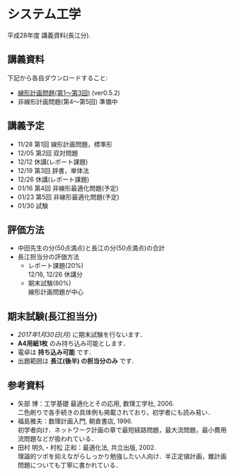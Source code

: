 # システム工学
平成28年度 講義資料(長江分). 

## 講義資料
下記から各自ダウンロードすること:

- [線形計画問題(第1〜第3回)](https://bitbucket.org/nagae/linearprogramming/raw/9088db8765e276bc4f62391f5431f3ba5a6b8896/doc/LP.pdf) (ver0.5.2)
- 非線形計画問題(第4〜第5回) 準備中

## 講義予定

- 11/28 第1回 線形計画問題，標準形
- 12/05 第2回 双対問題
- 12/12 休講(レポート課題)
- 12/19 第3回 辞書，単体法
- 12/26 休講(レポート課題)
- 01/16 第4回 非線形最適化問題(予定)
- 01/23 第5回 非線形最適化問題(予定)
- 01/30 試験

## 評価方法

- 中田先生の分(50点満点)と長江の分(50点満点)の合計
- 長江担当分の評価方法
  - レポート課題(20%)  
	12/16, 12/26 休講分
  - 期末試験(80%)  
	線形計画問題が中心
  
## 期末試験(長江担当分)

- *2017年1月30日(月)* に期末試験を行ないます．
- **A4用紙1枚** のみ持ち込み可能とします．
- 電卓は **持ち込み可能** です．
- 出題範囲は **長江(後半) の担当分のみ** です.

## 参考資料

- 矢部 博：工学基礎 最適化とその応用, 数理工学社, 2006.   
	二色刷りで各手続きの具体例も掲載されており，初学者にも読み易い．
- 福島雅夫：数理計画入門, 朝倉書店, 1996.   
	初学者向け．ネットワーク計画の章で最短経路問題，最大流問題，最小費用流問題などが扱われている．
- 田村 明久・村松 正和：最適化法, 共立出版, 2002.   
	理論的ツボを抑えながらしっかり勉強したい人向け．半正定値計画，錐計画問題についても丁寧に書かれている．
